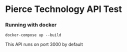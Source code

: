# Pierce Technology API Test

### Running with docker
````
docker-compose up --build
````

This API runs on port 3000 by default
